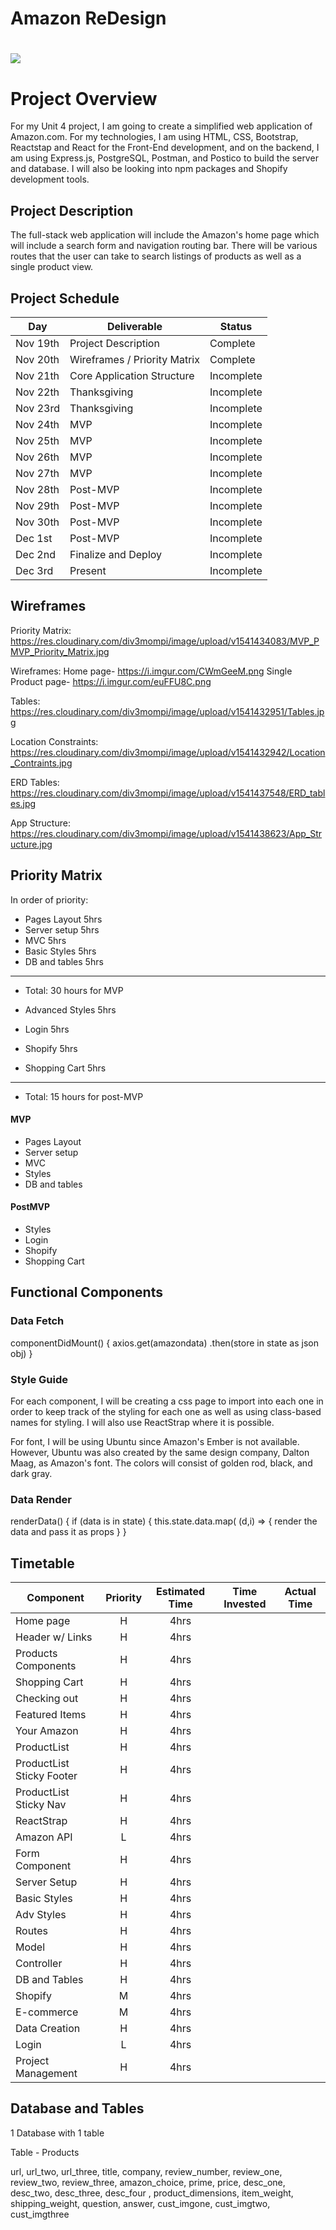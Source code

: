# Amazon ReDesign

# ![](https://3c1703fe8d.site.internapcdn.net/newman/gfx/news/hires/2014/amazonlogo.jpg)


# Project Overview
For my Unit 4 project, I am going to create a simplified web application of Amazon.com. For my technologies, I am using HTML, CSS, Bootstrap, Reactstap and React for the Front-End development, and on the backend, I am using Express.js, PostgreSQL, Postman, and Postico to build the server and database. I will also be looking into npm packages and Shopify development tools.


## Project Description

The full-stack web application will include the Amazon's home page which will include a search form and navigation routing bar. There will be various routes that the user can take to search listings of products as well as a single product view.


## Project Schedule

|  Day   | Deliverable          | Status
|--------|----------------------| ----------|
|Nov 19th | Project Description  | Complete
|Nov 20th | Wireframes / Priority Matrix | Complete
|Nov 21th | Core Application Structure   | Incomplete
|Nov 22th | Thanksgiving | Incomplete
|Nov 23rd | Thanksgiving  | Incomplete
|Nov 24th| MVP | Incomplete
|Nov 25th| MVP | Incomplete
|Nov 26th| MVP| Incomplete
|Nov 27th| MVP | Incomplete
|Nov 28th| Post-MVP| Incomplete
|Nov 29th| Post-MVP | Incomplete
|Nov 30th| Post-MVP | Incomplete
|Dec 1st| Post-MVP | Incomplete
|Dec 2nd| Finalize and Deploy | Incomplete
|Dec 3rd| Present | Incomplete



## Wireframes

Priority Matrix:
https://res.cloudinary.com/div3mompi/image/upload/v1541434083/MVP_PMVP_Priority_Matrix.jpg

Wireframes:
 Home page- https://i.imgur.com/CWmGeeM.png
 Single Product page- https://i.imgur.com/euFFU8C.png

Tables:
https://res.cloudinary.com/div3mompi/image/upload/v1541432951/Tables.jpg

Location Constraints:
https://res.cloudinary.com/div3mompi/image/upload/v1541432942/Location_Contraints.jpg

ERD Tables:
https://res.cloudinary.com/div3mompi/image/upload/v1541437548/ERD_tables.jpg

App Structure:
https://res.cloudinary.com/div3mompi/image/upload/v1541438623/App_Structure.jpg


## Priority Matrix

In order of priority:

- Pages Layout 5hrs
- Server setup 5hrs
- MVC  5hrs
- Basic Styles 5hrs
- DB and tables 5hrs
-------
- Total: 30 hours for MVP

- Advanced Styles 5hrs
- Login 5hrs
- Shopify 5hrs
- Shopping Cart 5hrs
-----------
- Total: 15 hours for post-MVP


#### MVP

- Pages Layout
- Server setup
- MVC
- Styles
- DB and tables

#### PostMVP

- Styles
- Login
- Shopify
- Shopping Cart



## Functional Components

### Data Fetch

componentDidMount() {
  axios.get(amazondata)
    .then(store in state as json obj)
    }

### Style Guide

For each component, I will be creating a css page to import into each one in order to keep track of the styling for each one as well as using class-based names for styling. I will also use ReactStrap where it is possible.

For font, I will be using Ubuntu since Amazon's Ember is not available. However, Ubuntu was also created by the same design company, Dalton Maag, as Amazon's font. The colors will consist of golden rod, black, and dark gray. 

### Data Render

renderData() {
if (data is in state) {
this.state.data.map( (d,i) => {
render the data and pass it as props
  }
}

## Timetable

| Component    | Priority | Estimated Time | Time Invested | Actual Time |
| ------------ | :------: |  :-----------: | :------------: | :---------: |
| Home page    | H | 4hrs |  | 
| Header w/ Links   | H | 4hrs |  | 
| Products Components | H | 4hrs |  | 
| Shopping Cart | H | 4hrs |  | 
| Checking out | H | 4hrs |  | 
| Featured Items| H | 4hrs |  | 
| Your Amazon| H | 4hrs |  | 
| ProductList | H | 4hrs |  | 
| ProductList Sticky Footer | H | 4hrs |  | 
| ProductList Sticky Nav | H | 4hrs |  | 
| ReactStrap | H | 4hrs |  | 
| Amazon API | L | 4hrs | |  |
| Form Component | H | 4hrs |  | |
| Server Setup | H  | 4hrs|  |  |
| Basic Styles | H  | 4hrs|  | |
| Adv Styles | H  | 4hrs|  |  |
| Routes | H | 4hrs |  |  |
| Model | H | 4hrs | | 
| Controller | H | 4hrs |  | 
| DB and Tables | H  | 4hrs |  | 
| Shopify | M  | 4hrs |   |  
| E-commerce  | M  | 4hrs |   |  
| Data Creation  | H | 4hrs |   | 
| Login| L | 4hrs |  | 
| Project Management | H | 4hrs |  | 



## Database and Tables

1 Database with 1 table

Table   -  Products

url, url_two, url_three, title, company, review_number, review_one, review_two, review_three, amazon_choice,  prime, price, desc_one, desc_two, desc_three, desc_four , product_dimensions,  item_weight, shipping_weight, question, answer, cust_imgone, cust_imgtwo, cust_imgthree


